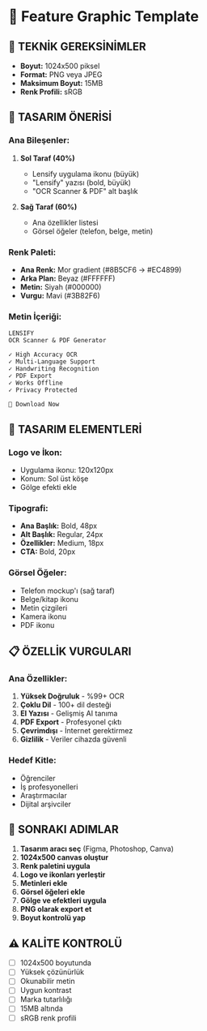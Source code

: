 # 🎨 Feature Graphic Template

## 📐 **TEKNİK GEREKSİNİMLER**
- **Boyut:** 1024x500 piksel
- **Format:** PNG veya JPEG
- **Maksimum Boyut:** 15MB
- **Renk Profili:** sRGB

## 🎯 **TASARIM ÖNERİSİ**

### Ana Bileşenler:
1. **Sol Taraf (40%)**
   - Lensify uygulama ikonu (büyük)
   - "Lensify" yazısı (bold, büyük)
   - "OCR Scanner & PDF" alt başlık

2. **Sağ Taraf (60%)**
   - Ana özellikler listesi
   - Görsel öğeler (telefon, belge, metin)

### Renk Paleti:
- **Ana Renk:** Mor gradient (#8B5CF6 → #EC4899)
- **Arka Plan:** Beyaz (#FFFFFF)
- **Metin:** Siyah (#000000)
- **Vurgu:** Mavi (#3B82F6)

### Metin İçeriği:
```
LENSIFY
OCR Scanner & PDF Generator

✓ High Accuracy OCR
✓ Multi-Language Support  
✓ Handwriting Recognition
✓ PDF Export
✓ Works Offline
✓ Privacy Protected

📱 Download Now
```

## 🎨 **TASARIM ELEMENTLERİ**

### Logo ve İkon:
- Uygulama ikonu: 120x120px
- Konum: Sol üst köşe
- Gölge efekti ekle

### Tipografi:
- **Ana Başlık:** Bold, 48px
- **Alt Başlık:** Regular, 24px
- **Özellikler:** Medium, 18px
- **CTA:** Bold, 20px

### Görsel Öğeler:
- Telefon mockup'ı (sağ taraf)
- Belge/kitap ikonu
- Metin çizgileri
- Kamera ikonu
- PDF ikonu

## 📋 **ÖZELLİK VURGULARI**

### Ana Özellikler:
1. **Yüksek Doğruluk** - %99+ OCR
2. **Çoklu Dil** - 100+ dil desteği
3. **El Yazısı** - Gelişmiş AI tanıma
4. **PDF Export** - Profesyonel çıktı
5. **Çevrimdışı** - İnternet gerektirmez
6. **Gizlilik** - Veriler cihazda güvenli

### Hedef Kitle:
- Öğrenciler
- İş profesyonelleri
- Araştırmacılar
- Dijital arşivciler

## 🚀 **SONRAKI ADIMLAR**

1. **Tasarım aracı seç** (Figma, Photoshop, Canva)
2. **1024x500 canvas oluştur**
3. **Renk paletini uygula**
4. **Logo ve ikonları yerleştir**
5. **Metinleri ekle**
6. **Görsel öğeleri ekle**
7. **Gölge ve efektleri uygula**
8. **PNG olarak export et**
9. **Boyut kontrolü yap**

## ⚠️ **KALİTE KONTROLÜ**

- [ ] 1024x500 boyutunda
- [ ] Yüksek çözünürlük
- [ ] Okunabilir metin
- [ ] Uygun kontrast
- [ ] Marka tutarlılığı
- [ ] 15MB altında
- [ ] sRGB renk profili 